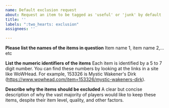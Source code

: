 ```yaml
---
name: Default exclusion request
about: Request an item to be tagged as 'useful' or 'junk' by default
title: ''
labels: ":two_hearts: exclusion"
assignees: ''

---
```


**Please list the names of the items in question**
Item name 1, item name 2,... etc

**List the numeric identifiers of the items**
Each item is identified by a 5 to 7 digit number. You can find these numbers by looking at the links in a site like WoWHead. For example, 153326 is Mystic Wakener's Dirk (https://www.wowhead.com/item=153326/mystic-wakeners-dirk).

**Describe why the items should be excluded**
A clear but concise description of why the vast majority of players would like to keep these items, despite their item level, quality, and other factors.
